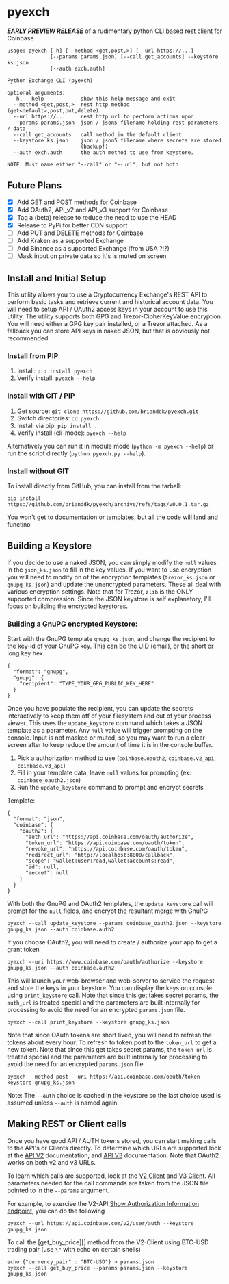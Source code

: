 # pyexch

***EARLY PREVIEW RELEASE*** of a rudimentary python CLI based rest client for Coinbase

```
usage: pyexch [-h] [--method <get,post,>] [--url https://...]
              [--params params.json] [--call get_accounts] --keystore ks.json
              [--auth exch.auth]

Python Exchange CLI (pyexch)

optional arguments:
  -h, --help            show this help message and exit
  --method <get,post,>  rest http method (get<default>,post,put,delete)
  --url https://...     rest http url to perform actions upon
  --params params.json  json / json5 filename holding rest parameters / data
  --call get_accounts   call method in the default client
  --keystore ks.json    json / json5 filename where secrets are stored
                        (backup!)
  --auth exch.auth      the auth method to use from keystore.

NOTE: Must name either "--call" or "--url", but not both
```

## Future Plans

- [x] Add GET and POST methods for Coinbase
- [x] Add OAuth2, API_v2 and API_v3 support for Coinbase
- [x] Tag a (beta) release to reduce the nead to use the HEAD
- [x] Release to PyPi for better CDN support
- [ ] Add PUT and DELETE methods for Coinbase
- [ ] Add Kraken as a supported Exchange
- [ ] Add Binance as a supported Exchange (from USA ?!?)
- [ ] Mask input on private data so it's is muted on screen

## Install and Initial Setup

This utility allows you to use a Cryptocurrency Exchange's REST API to perform basic tasks and retrieve current and historical account data.  You will need to setup API / OAuth2 access keys in your account to use this utility.  The utility supports both GPG and Trezor-CipherKeyValue encryption.  You will need either a GPG key pair installed, or a Trezor attached.  As a fallback you can store API keys in naked JSON, but that is obviously not recommended.

### Install from PIP

1. Install: `pip install pyexch`
2. Verify install: `pyexch --help`

### Install with GIT / PIP

1. Get source: `git clone https://github.com/brianddk/pyexch.git`
2. Switch directories: `cd pyexch`
3. Install via pip: `pip install .`
4. Verify install (cli-mode): `pyexch --help`

Alternatively you can run it in module mode (`python -m pyexch --help`) or run the script directly (`python pyexch.py --help`).

### Install without GIT

To install directly from GitHub, you can install from the tarball:

```
pip install https://github.com/brianddk/pyexch/archive/refs/tags/v0.0.1.tar.gz
```

You won't get to documentation or templates, but all the code will land and functino

## Building a Keystore

If you decide to use a naked JSON, you can simply modify the `null` values in the `json_ks.json` to fill in the key values.  If you want to use encryption you will need to modify on of the encryption templates (`trezor_ks.json` or `gnupg_ks.json`) and update the unencrypted parameters.  These all deal with various encryption settings.  Note that for Trezor, `zlib` is the ONLY supported compression.  Since the JSON keystore is self explanatory, I'll focus on building the encrypted keystores.

### Building a GnuPG encrypted Keystore:

Start with the GnuPG template `gnupg_ks.json`, and change the recipient to the key-id of your GnuPG key.  This can be the UID (email), or the short or long key hex.

```
{
  "format": "gnupg",
  "gnupg": {
    "recipient": "TYPE_YOUR_GPG_PUBLIC_KEY_HERE"
  }
}
```

Once you have populate the recipient, you can update the secrets interactively to keep them off of your filesystem and out of your process viewer.  This uses the `update_keystore` command which takes a JSON template as a parameter.  Any `null` value will trigger prompting on the console.  Input is not masked or muted, so you may want to run a clear-screen after to keep reduce the amount of time it is in the console buffer.

1. Pick a authorization method to use (`coinbase.oauth2`, `coinbase.v2_api`, `coinbase.v3_api`)
2. Fill in your template data, leave `null` values for prompting (ex: `coinbase_oauth2.json`)
3. Run the `update_keystore` command to prompt and encrypt secrets

Template:

```
{
  "format": "json",
  "coinbase": {
    "oauth2": {
      "auth_url": "https://api.coinbase.com/oauth/authorize",
      "token_url": "https://api.coinbase.com/oauth/token",
      "revoke_url": "https://api.coinbase.com/oauth/token",
      "redirect_url": "http://localhost:8000/callback",
      "scope": "wallet:user:read,wallet:accounts:read",
      "id": null,
      "secret": null
    }
  }
}
```

With both the GnuPG and OAuth2 templates, the `update_keystore` call will prompt for the `null` fields, and encrypt the resultant merge with GnuPG

```
pyexch --call update_keystore --params coinbase_oauth2.json --keystore gnupg_ks.json --auth coinbase.auth2
```

If you choose OAuth2, you will need to create / authorize your app to get a grant token

```
pyexch --uri https://www.coinbase.com/oauth/authorize --keystore gnupg_ks.json --auth coinbase.auth2
```

This will launch your web-browser and web-server to service the request and store the keys in your keystore.  You can display the keys on console using `print_keystore` call.  Note that since this get takes secret params, the `auth_url` is treated special and the parameters are built internally for processing to avoid the need for an encrypted `params.json` file.

```
pyexch --call print_keystore --keystore gnupg_ks.json
```

Note that since OAuth tokens are short lived, you will need to refresh the tokens about every hour.  To refresh to token post to the `token_url` to get a new token.  Note that since this get takes secret params, the `token_url` is treated special and the parameters are built internally for processing to avoid the need for an encrypted `params.json` file.

```
pyexch --method post --uri https://api.coinbase.com/oauth/token --keystore gnupg_ks.json
```
Note: The `--auth` choice is cached in the keystore so the last choice used is assumed unless `--auth` is named again.

## Making REST or Client calls

Once you have good API / AUTH tokens stored, you can start making calls to the API's or Clients directly.  To determine which URLs are supported look at the [API V2][a] documentation, and [API V3][b] documentation.  Note that OAuth2 works on both v2 and v3 URLs.

To learn which calls are supported, look at the [V2 Client][c] and [V3 Client][d].  All parameters needed for the call commands are taken from the JSON file pointed to in the `--params` argument.

For example, to exercise the V2-API [Show Authorization Information endpoint][e], you can do the following

```
pyexch --url https://api.coinbase.com/v2/user/auth --keystore gnupg_ks.json
```

To call the [get_buy_price][] method from the V2-Client using BTC-USD trading pair (use `\"` with echo on certain shells)

```
echo {"currency_pair" : "BTC-USD"} > params.json
pyexch --call get_buy_price --params params.json --keystore gnupg_ks.json
```

[a]: https://docs.cloud.coinbase.com/sign-in-with-coinbase (api v2)
[b]: https://docs.cloud.coinbase.com/advanced-trade-api (api v3)
[c]: https://github.com/coinbase/coinbase-python/blob/master/README.rst#usage (client v2)
[d]: https://coinbase.github.io/coinbase-advanced-py/coinbase.rest.html#module-coinbase.rest.accounts (client v3)
[e]: https://docs.cloud.coinbase.com/sign-in-with-coinbase/docs/api-users#show-authorization-information
[f]: https://github.com/coinbase/coinbase-python#usage
